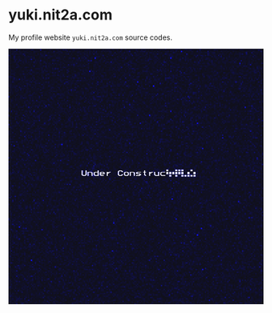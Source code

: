 # yuki.nit2a.com
My profile website `yuki.nit2a.com` source codes.

![Under Construction](https://raw.githubusercontent.com/yuki-nit2a/yuki.nit2a.com/master/readme/under-construction.gif)
